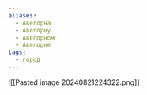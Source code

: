 ```yaml
---
aliases:
  - Авелорна
  - Авелорну
  - Авелорном
  - Авелорне
tags:
  - город
---
```

![[Pasted image 20240821224322.png]]